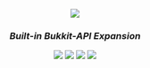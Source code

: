 
<p align="center">
  <img src="https://i.loli.net/2019/07/06/5d1f802426f2a12175.png">
</p>
<h3 align="center"><i>Built-in Bukkit-API Expansion</i></h3>
<p align="center">
  <a>
    <img src="https://img.shields.io/github/license/bkm016/taboolib.svg">
  </a>
  <a>
    <img src="https://img.shields.io/github/release/Bkm016/TabooLib.svg">
  </a>
  <a>
    <img src="https://img.shields.io/github/languages/code-size/bkm016/taboolib.svg">
  </a>
  <a>
    <img src="https://img.shields.io/github/downloads/Bkm016/TabooLib/total.svg">
  </a>
</p>
